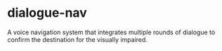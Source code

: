 # dialogue-nav
A voice navigation system that integrates multiple rounds of dialogue to confirm the destination for the visually impaired.

